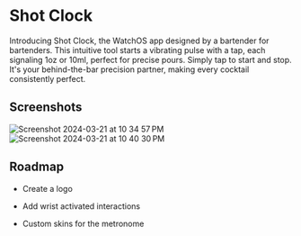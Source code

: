 
# Shot Clock

Introducing Shot Clock, the WatchOS app designed by a bartender for bartenders. This intuitive tool starts a vibrating pulse with a tap, each signaling 1oz or 10ml, perfect for precise pours. Simply tap to start and stop. It's your behind-the-bar precision partner, making every cocktail consistently perfect.

## Screenshots
![Screenshot 2024-03-21 at 10 34 57 PM](https://github.com/jonnicwolf/pour_metronome/assets/75263494/c08bc321-f94c-45e3-bd9d-2835701bebf8)
![Screenshot 2024-03-21 at 10 40 30 PM](https://github.com/jonnicwolf/pour_metronome/assets/75263494/0b42e928-7514-4032-98d3-787b91890028)

## Roadmap

- Create a logo

- Add wrist activated interactions

- Custom skins for the metronome


